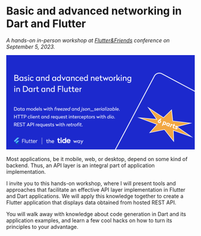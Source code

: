 # Basic and advanced networking in Dart and Flutter

*A hands-on in-person workshop at [Flutter&Friends](https://www.flutterfriends.dev/schedule#schedule-item-50651) conference on September 5, 2023.*

![](images/cover_image.png)

Most applications, be it mobile, web, or desktop, depend on some kind of backend. Thus, an API layer is an integral part of application implementation.

I invite you to this hands-on workshop, where I will present tools and approaches that facilitate an effective API layer implementation in Flutter and Dart applications. We will apply this knowledge together to create a Flutter application that displays data obtained from hosted REST API.

You will walk away with knowledge about code generation in Dart and its application examples, and learn a few cool hacks on how to turn its principles to your advantage.
